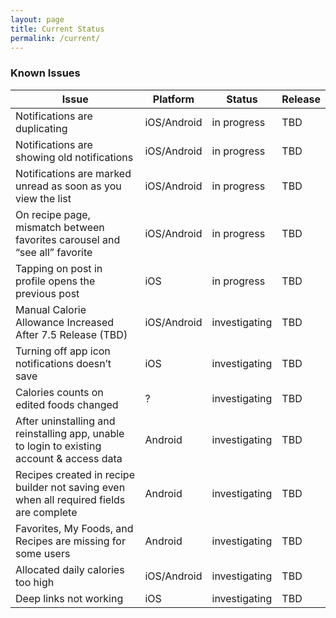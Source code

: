 ```yaml
---
layout: page
title: Current Status
permalink: /current/
---
```


### Known Issues

|Issue                          |Platform   | Status    | Release           |
| ---                           | ---       | ---       | ---               |
|Notifications are duplicating  |iOS/Android|in progress| TBD               |
|Notifications are showing old notifications  |iOS/Android|in progress| TBD               |
|Notifications are marked unread as soon as you view the list |iOS/Android|in progress| TBD               |
|On recipe page, mismatch between favorites carousel and “see all” favorite|iOS/Android|in progress| TBD               |
|Tapping on post in profile opens the previous post|iOS|in progress| TBD               |
|Manual Calorie Allowance Increased After 7.5 Release (TBD)|iOS/Android|investigating| TBD               |
|Turning off app icon notifications doesn’t save|iOS|investigating| TBD               |
|Calories counts on edited foods changed|?|investigating| TBD               |
|After uninstalling and reinstalling app, unable to login to existing account & access data|Android|investigating| TBD               |
|Recipes created in recipe builder not saving even when all required fields are complete|Android|investigating| TBD               |
|Favorites, My Foods, and Recipes are missing for some users|Android|investigating| TBD               |
|Allocated daily calories too high|iOS/Android|investigating| TBD               |
|Deep links not working|iOS|investigating| TBD               |
